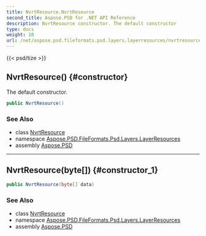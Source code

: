 ```yaml
---
title: NvrtResource.NvrtResource
second_title: Aspose.PSD for .NET API Reference
description: NvrtResource constructor. The default constructor
type: docs
weight: 10
url: /net/aspose.psd.fileformats.psd.layers.layerresources/nvrtresource/nvrtresource/
---
```

{{< psd/tize >}}
## NvrtResource() {#constructor}

The default constructor.

```csharp
public NvrtResource()
```

### See Also

* class [NvrtResource](../)
* namespace [Aspose.PSD.FileFormats.Psd.Layers.LayerResources](../../nvrtresource/)
* assembly [Aspose.PSD](../../../)

---

## NvrtResource(byte[]) {#constructor_1}

```csharp
public NvrtResource(byte[] data)
```

### See Also

* class [NvrtResource](../)
* namespace [Aspose.PSD.FileFormats.Psd.Layers.LayerResources](../../nvrtresource/)
* assembly [Aspose.PSD](../../../)


